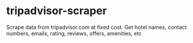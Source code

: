 # tripadvisor-scraper
Scrape data from tripadvisor.com at fixed cost. Get hotel names, contact numbers, emails, rating, reviews, offers, amenities, etc
